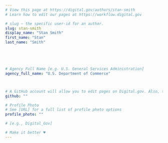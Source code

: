 ```yaml
---
# View this page at https://digital.gov/authors/stan-smith
# Learn how to edit our pages at https://workflow.digital.gov

# slug — the specific user-id for an author.
slug: stan-smith
display_name: "Stan Smith"
first_name: "Stan"
last_name: "Smith"





# Agency Full Name [e.g. U.S. General Services Administration]
agency_full_name: "U.S. Department of Commerce"



# A GitHub account will allow you to edit pages on Digital.gov. Also, the image used in your GitHub account can be used to populate your digital.gov profile photo. Learn more about getting a Github account at [URL]
github: ""

# Profile Photo
# See [URL] for a full list of profile photo options
profile_photo: ""

# [e.g., Digital_Gov]

# Make it better ♥
---
```

